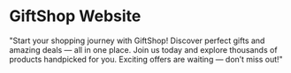 # GiftShop Website
"Start your shopping journey with GiftShop! Discover perfect gifts and amazing deals — all in one place. Join us today and explore thousands of products handpicked for you. Exciting offers are waiting — don’t miss out!"
